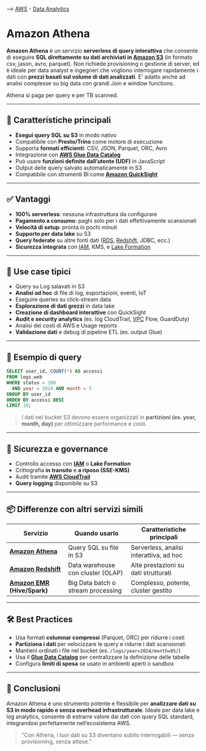 --> [AWS](AWS.md)  -  [Data Analytics](Intelligenza-artificiale-Machine-Learning-e-Analytics.md)
# Amazon Athena

**Amazon Athena** è un servizio **serverless di query interattiva** che consente di eseguire **SQL direttamente su dati archiviati in [Amazon S3](Amazon-S3.md)** (in formato csv, jason, avro, parquet). 
Non richiede provisioning o gestione di server, ed è ideale per data analyst e ingegneri che vogliono interrogare rapidamente i dati con **prezzi basati sul volume di dati analizzati**.
E' adatto anche ad analisi complesse su big data con grandi Join e window functions.

Athena si paga per query e per TB scanned.

---

## 🧩 Caratteristiche principali

- **Esegui query SQL su S3** in modo nativo
- Compatibile con **Presto/Trino** come motore di esecuzione
- Supporta **formati efficienti**: CSV, JSON, Parquet, ORC, Avro
- Integrazione con **[AWS Glue Data Catalog](AWS-Glue.md)**
- Può usare **funzioni definite dall’utente (UDF)** in JavaScript
- Output delle query salvato automaticamente in S3
- Compatibile con strumenti BI come **[Amazon QuickSight](Amazon-QuickSight.md)**

---

## ✅ Vantaggi

- **100% serverless**: nessuna infrastruttura da configurare
- **Pagamento a consumo**: paghi solo per i dati effettivamente scansionati
- **Velocità di setup**: pronta in pochi minuti
- **Supporto per data lake** su S3
- **Query federate** su altre fonti dati ([RDS](Amazon-RDS.md), [Redshift](Amazon-Redshift-e-Redshift-Serverless.md), JDBC, ecc.)
- **Sicurezza integrata** con [IAM](AWS-IAM.md), KMS, e [Lake Formation](AWS-Lake-Formation.md)

---

## 🚀 Use case tipici

- Query su Log salavati in S3
- **Analisi ad hoc** di file di log, esportazioni, eventi, IoT
- Eseguire queries su click-stream data
- **Esplorazione di dati grezzi** in data lake
- **Creazione di dashboard interattive** con QuickSight
- **Audit e security analytics** (es. log CloudTrail, [VPC](Amazon-VPC.md) Flow, GuardDuty)
- Analisi dei costi di AWS e Usage reports
- **Validazione dati** e debug di pipeline ETL (es. output Glue)

---

## 🔧 Esempio di query

```sql
SELECT user_id, COUNT(*) AS accessi
FROM logs_web
WHERE status = 200
  AND year = 2024 AND month = 5
GROUP BY user_id
ORDER BY accessi DESC
LIMIT 10;
```

> I dati nel bucket S3 devono essere organizzati in **partizioni (es. year, month, day)** per ottimizzare performance e costi.

---

## 🔐 Sicurezza e governance

- Controllo accesso con **[IAM](AWS-IAM.md)** o **Lake Formation**
- Crittografia **in transito** e **a riposo (SSE-KMS)**
- Audit tramite **[AWS CloudTrail](Amazon-CloudTrail.md)**
- **Query logging** disponibile su S3

---

## 📦 Differenze con altri servizi simili

| Servizio             | Quando usarlo                                | Caratteristiche principali                       |
|----------------------|-----------------------------------------------|--------------------------------------------------|
| **[Amazon Athena](Amazon-Athena.md)**           | Query SQL su file in S3                       | Serverless, analisi interattiva, ad hoc          |
| **[Amazon Redshift](Amazon-Redshift-e-Redshift-Serverless.md)**         | Data warehouse con cluster (OLAP)             | Alte prestazioni su dati strutturati             |
| **[Amazon EMR](Amazon-EMR.md) (Hive/Spark)** | Big Data batch o stream processing            | Complesso, potente, cluster gestito              |

---

## 🛠️ Best Practices

- Usa formati **columnar compressi** (Parquet, ORC) per ridurre i costi
- **Partiziona i dati** per velocizzare le query e ridurre i dati scansionati
- Mantieni ordinati i file nel bucket (es. `/logs/year=2024/month=05/`)
- Usa il **[Glue Data Catalog](AWS-Glue.md)** per centralizzare la definizione delle tabelle
- Configura **limiti di spesa** se usato in ambienti aperti o sandbox

---

## 📌 Conclusioni

Amazon Athena è uno strumento potente e flessibile per **analizzare dati su S3 in modo rapido e senza overhead infrastrutturale**. Ideale per data lake e log analytics, consente di estrarre valore dai dati con query SQL standard, integrandosi perfettamente nell’ecosistema AWS.

> “Con Athena, i tuoi dati su S3 diventano subito interrogabili — senza provisioning, senza attese.”

